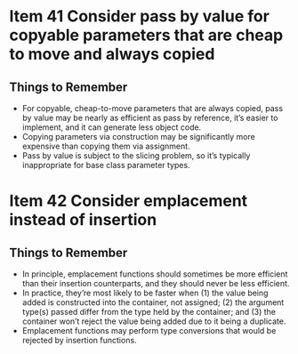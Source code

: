 # Item 41 Consider pass by value for copyable parameters that are cheap to move and always copied
## Things to Remember
* For copyable, cheap-to-move parameters that are always copied, pass by value
may be nearly as efficient as pass by reference, it’s easier to implement, and it
can generate less object code.
* Copying parameters via construction may be significantly more expensive
than copying them via assignment.
* Pass by value is subject to the slicing problem, so it’s typically inappropriate
for base class parameter types.

# Item 42 Consider emplacement instead of insertion
## Things to Remember
* In principle, emplacement functions should sometimes be more efficient than
their insertion counterparts, and they should never be less efficient.
* In practice, they’re most likely to be faster when (1) the value being added is
constructed into the container, not assigned; (2) the argument type(s) passed
differ from the type held by the container; and (3) the container won’t reject
the value being added due to it being a duplicate.
* Emplacement functions may perform type conversions that would be rejected
by insertion functions.